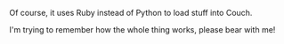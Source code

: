 Of course, it uses Ruby instead of Python to load stuff into Couch.

I'm trying to remember how the whole thing works, please bear with me!
